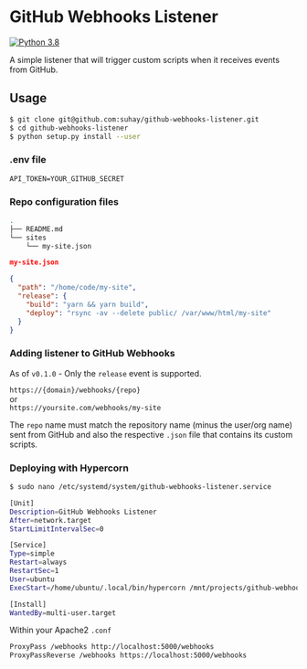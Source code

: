 # GitHub Webhooks Listener

[![Python 3.8](https://img.shields.io/badge/python-3.8-blue.svg)](https://www.python.org/downloads/release/python-380/)

A simple listener that will trigger custom scripts when it receives events from GitHub.

## Usage

```bash
$ git clone git@github.com:suhay/github-webhooks-listener.git
$ cd github-webhooks-listener
$ python setup.py install --user
```

### .env file

```
API_TOKEN=YOUR_GITHUB_SECRET
```

### Repo configuration files

```bash
.
├── README.md
└── sites
    └── my-site.json
```

```json
my-site.json

{
  "path": "/home/code/my-site",
  "release": {
    "build": "yarn && yarn build",
    "deploy": "rsync -av --delete public/ /var/www/html/my-site"
  }
}
```

### Adding listener to GitHub Webhooks

As of `v0.1.0` - Only the `release` event is supported.

`https://{domain}/webhooks/{repo}`  
or  
`https://yoursite.com/webhooks/my-site`

The `repo` name must match the repository name (minus the user/org name) sent from GitHub and also the respective `.json` file that contains its custom scripts.

### Deploying with Hypercorn

```bash
$ sudo nano /etc/systemd/system/github-webhooks-listener.service
```

```bash
[Unit]
Description=GitHub Webhooks Listener
After=network.target
StartLimitIntervalSec=0

[Service]
Type=simple
Restart=always
RestartSec=1
User=ubuntu
ExecStart=/home/ubuntu/.local/bin/hypercorn /mnt/projects/github-webhooks-listener/src/app --bind 127.0.0.1:5000

[Install]
WantedBy=multi-user.target
```

Within your Apache2 `.conf`

```bash
ProxyPass /webhooks http://localhost:5000/webhooks
ProxyPassReverse /webhooks https://localhost:5000/webhooks
```